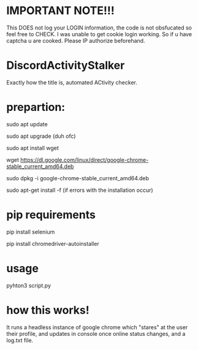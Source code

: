 # IMPORTANT NOTE!!!
This DOES not log your LOGIN information, the code is not obsfucated so feel free to CHECK.
I was unable to get cookie login working. So if u have captcha u are cooked.
Please IP authorize beforehand.

# DiscordActivityStalker
Exactly how the title is, automated ACtivity checker.

# prepartion:
sudo apt update

sudo apt upgrade
(duh ofc)

sudo apt install wget

wget https://dl.google.com/linux/direct/google-chrome-stable_current_amd64.deb

sudo dpkg -i google-chrome-stable_current_amd64.deb

sudo apt-get install -f (if errors with the installation occur)

# pip requirements

pip install selenium

pip install chromedriver-autoinstaller

# usage
pyhton3 script.py

# how this works!
It runs a headless instance of google chrome which "stares" at the user their profile, and updates in console once online status changes, and a log.txt file.

